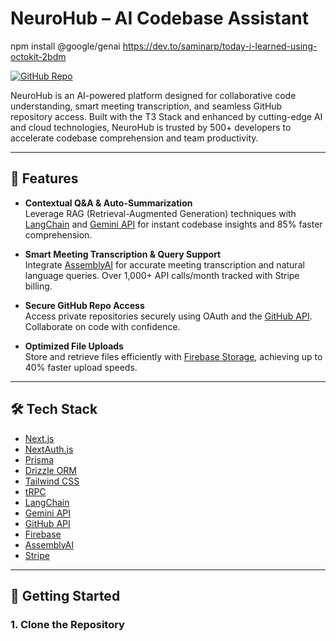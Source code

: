 # NeuroHub – AI Codebase Assistant


npm install @google/genai
https://dev.to/saminarp/today-i-learned-using-octokit-2bdm

[![GitHub Repo](https://img.shields.io/badge/GitHub-NeuroHub-blue?logo=github)](https://github.com/Dharnesh67/NeuroHub)

NeuroHub is an AI-powered platform designed for collaborative code understanding, smart meeting transcription, and seamless GitHub repository access. Built with the T3 Stack and enhanced by cutting-edge AI and cloud technologies, NeuroHub is trusted by 500+ developers to accelerate codebase comprehension and team productivity.

---

## 🚀 Features

- **Contextual Q&A & Auto-Summarization**  
  Leverage RAG (Retrieval-Augmented Generation) techniques with [LangChain](https://python.langchain.com/) and [Gemini API](https://ai.google.dev/gemini-api) for instant codebase insights and 85% faster comprehension.

- **Smart Meeting Transcription & Query Support**  
  Integrate [AssemblyAI](https://www.assemblyai.com/) for accurate meeting transcription and natural language queries. Over 1,000+ API calls/month tracked with Stripe billing.

- **Secure GitHub Repo Access**  
  Access private repositories securely using OAuth and the [GitHub API](https://docs.github.com/en/rest). Collaborate on code with confidence.

- **Optimized File Uploads**  
  Store and retrieve files efficiently with [Firebase Storage](https://firebase.google.com/docs/storage), achieving up to 40% faster upload speeds.

---

## 🛠️ Tech Stack

- [Next.js](https://nextjs.org)
- [NextAuth.js](https://next-auth.js.org)
- [Prisma](https://prisma.io)
- [Drizzle ORM](https://orm.drizzle.team)
- [Tailwind CSS](https://tailwindcss.com)
- [tRPC](https://trpc.io)
- [LangChain](https://python.langchain.com/)
- [Gemini API](https://ai.google.dev/gemini-api)
- [GitHub API](https://docs.github.com/en/rest)
- [Firebase](https://firebase.google.com/)
- [AssemblyAI](https://www.assemblyai.com/)
- [Stripe](https://stripe.com)

---

## 🏁 Getting Started

### 1. Clone the Repository
